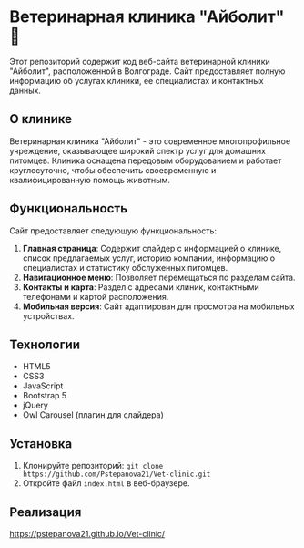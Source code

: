 # Ветеринарная клиника "Айболит" 🐾

Этот репозиторий содержит код веб-сайта ветеринарной клиники "Айболит", расположенной в Волгограде. Сайт предоставляет полную информацию об услугах клиники, ее специалистах и контактных данных.

## О клинике

Ветеринарная клиника "Айболит" - это современное многопрофильное учреждение, оказывающее широкий спектр услуг для домашних питомцев. Клиника оснащена передовым оборудованием и работает круглосуточно, чтобы обеспечить своевременную и квалифицированную помощь животным.

## Функциональность

Сайт предоставляет следующую функциональность:

1. **Главная страница**: Содержит слайдер с информацией о клинике, список предлагаемых услуг, историю компании, информацию о специалистах и статистику обслуженных питомцев.
2. **Навигационное меню**: Позволяет перемещаться по разделам сайта.
3. **Контакты и карта**: Раздел с адресами клиник, контактными телефонами и картой расположения.
4. **Мобильная версия**: Сайт адаптирован для просмотра на мобильных устройствах.

## Технологии

- HTML5
- CSS3
- JavaScript
- Bootstrap 5
- jQuery
- Owl Carousel (плагин для слайдера)

## Установка

1. Клонируйте репозиторий: `git clone https://github.com/Pstepanova21/Vet-clinic.git`
2. Откройте файл `index.html` в веб-браузере.

## Реализация 

https://pstepanova21.github.io/Vet-clinic/
